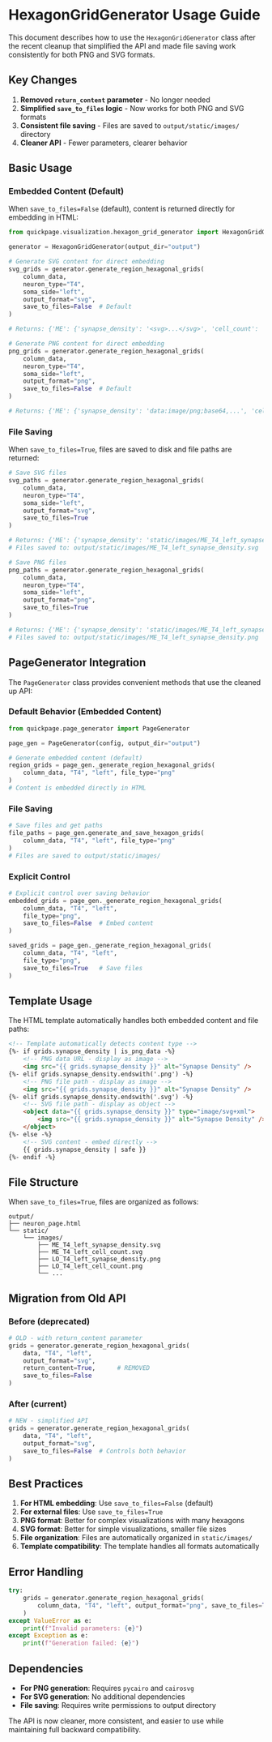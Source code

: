 # HexagonGridGenerator Usage Guide

This document describes how to use the `HexagonGridGenerator` class after the recent cleanup that simplified the API and made file saving work consistently for both PNG and SVG formats.

## Key Changes

1. **Removed `return_content` parameter** - No longer needed
2. **Simplified `save_to_files` logic** - Now works for both PNG and SVG formats
3. **Consistent file saving** - Files are saved to `output/static/images/` directory
4. **Cleaner API** - Fewer parameters, clearer behavior

## Basic Usage

### Embedded Content (Default)

When `save_to_files=False` (default), content is returned directly for embedding in HTML:

```python
from quickpage.visualization.hexagon_grid_generator import HexagonGridGenerator

generator = HexagonGridGenerator(output_dir="output")

# Generate SVG content for direct embedding
svg_grids = generator.generate_region_hexagonal_grids(
    column_data, 
    neuron_type="T4", 
    soma_side="left",
    output_format="svg",
    save_to_files=False  # Default
)

# Returns: {'ME': {'synapse_density': '<svg>...</svg>', 'cell_count': '<svg>...</svg>'}, ...}

# Generate PNG content for direct embedding  
png_grids = generator.generate_region_hexagonal_grids(
    column_data,
    neuron_type="T4",
    soma_side="left", 
    output_format="png",
    save_to_files=False  # Default
)

# Returns: {'ME': {'synapse_density': 'data:image/png;base64,...', 'cell_count': 'data:image/png;base64,...'}, ...}
```

### File Saving

When `save_to_files=True`, files are saved to disk and file paths are returned:

```python
# Save SVG files
svg_paths = generator.generate_region_hexagonal_grids(
    column_data,
    neuron_type="T4", 
    soma_side="left",
    output_format="svg",
    save_to_files=True
)

# Returns: {'ME': {'synapse_density': 'static/images/ME_T4_left_synapse_density.svg', ...}, ...}
# Files saved to: output/static/images/ME_T4_left_synapse_density.svg

# Save PNG files
png_paths = generator.generate_region_hexagonal_grids(
    column_data,
    neuron_type="T4",
    soma_side="left", 
    output_format="png",
    save_to_files=True
)

# Returns: {'ME': {'synapse_density': 'static/images/ME_T4_left_synapse_density.png', ...}, ...}
# Files saved to: output/static/images/ME_T4_left_synapse_density.png
```

## PageGenerator Integration

The `PageGenerator` class provides convenient methods that use the cleaned up API:

### Default Behavior (Embedded Content)

```python
from quickpage.page_generator import PageGenerator

page_gen = PageGenerator(config, output_dir="output")

# Generate embedded content (default)
region_grids = page_gen._generate_region_hexagonal_grids(
    column_data, "T4", "left", file_type="png"
)
# Content is embedded directly in HTML
```

### File Saving

```python
# Save files and get paths
file_paths = page_gen.generate_and_save_hexagon_grids(
    column_data, "T4", "left", file_type="png"
)
# Files are saved to output/static/images/
```

### Explicit Control

```python
# Explicit control over saving behavior
embedded_grids = page_gen._generate_region_hexagonal_grids(
    column_data, "T4", "left", 
    file_type="png", 
    save_to_files=False  # Embed content
)

saved_grids = page_gen._generate_region_hexagonal_grids(
    column_data, "T4", "left",
    file_type="png",
    save_to_files=True   # Save files
)
```

## Template Usage

The HTML template automatically handles both embedded content and file paths:

```html
<!-- Template automatically detects content type -->
{%- if grids.synapse_density | is_png_data -%}
    <!-- PNG data URL - display as image -->
    <img src="{{ grids.synapse_density }}" alt="Synapse Density" />
{%- elif grids.synapse_density.endswith('.png') -%}
    <!-- PNG file path - display as image -->
    <img src="{{ grids.synapse_density }}" alt="Synapse Density" />
{%- elif grids.synapse_density.endswith('.svg') -%}
    <!-- SVG file path - display as object -->
    <object data="{{ grids.synapse_density }}" type="image/svg+xml">
        <img src="{{ grids.synapse_density }}" alt="Synapse Density" />
    </object>
{%- else -%}
    <!-- SVG content - embed directly -->
    {{ grids.synapse_density | safe }}
{%- endif -%}
```

## File Structure

When `save_to_files=True`, files are organized as follows:

```
output/
├── neuron_page.html
└── static/
    └── images/
        ├── ME_T4_left_synapse_density.svg
        ├── ME_T4_left_cell_count.svg
        ├── LO_T4_left_synapse_density.png
        ├── LO_T4_left_cell_count.png
        └── ...
```

## Migration from Old API

### Before (deprecated)
```python
# OLD - with return_content parameter
grids = generator.generate_region_hexagonal_grids(
    data, "T4", "left", 
    output_format="svg",
    return_content=True,      # REMOVED
    save_to_files=False
)
```

### After (current)
```python
# NEW - simplified API
grids = generator.generate_region_hexagonal_grids(
    data, "T4", "left",
    output_format="svg",
    save_to_files=False  # Controls both behavior
)
```

## Best Practices

1. **For HTML embedding**: Use `save_to_files=False` (default)
2. **For external files**: Use `save_to_files=True`
3. **PNG format**: Better for complex visualizations with many hexagons
4. **SVG format**: Better for simple visualizations, smaller file sizes
5. **File organization**: Files are automatically organized in `static/images/`
6. **Template compatibility**: The template handles all formats automatically

## Error Handling

```python
try:
    grids = generator.generate_region_hexagonal_grids(
        column_data, "T4", "left", output_format="png", save_to_files=True
    )
except ValueError as e:
    print(f"Invalid parameters: {e}")
except Exception as e:
    print(f"Generation failed: {e}")
```

## Dependencies

- **For PNG generation**: Requires `pycairo` and `cairosvg`
- **For SVG generation**: No additional dependencies
- **File saving**: Requires write permissions to output directory

The API is now cleaner, more consistent, and easier to use while maintaining full backward compatibility.